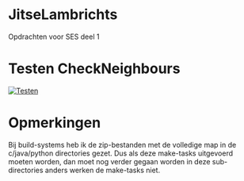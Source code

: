 # JitseLambrichts

Opdrachten voor SES deel 1

# Testen CheckNeighbours
[![Testen](https://github.com/KULeuven-Diepenbeek/ses-opdrachten-deel-1-2425-JitseLambrichts/actions/workflows/tests.yml/badge.svg)](https://github.com/KULeuven-Diepenbeek/ses-opdrachten-deel-1-2425-JitseLambrichts/actions/workflows/tests.yml)

# Opmerkingen
Bij build-systems heb ik de zip-bestanden met de volledige map in de c/java/python directories gezet. Dus als deze make-tasks uitgevoerd moeten worden, dan moet nog verder gegaan worden in deze sub-directories anders werken de make-tasks niet.


